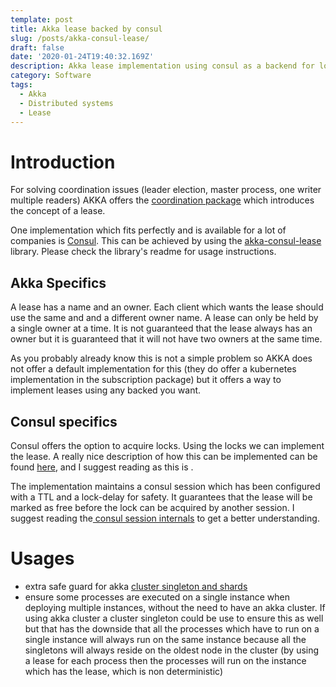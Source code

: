 ```yaml
---
template: post
title: Akka lease backed by consul
slug: /posts/akka-consul-lease/
draft: false
date: '2020-01-24T19:40:32.169Z'
description: Akka lease implementation using consul as a backend for locks
category: Software
tags:
  - Akka
  - Distributed systems
  - Lease
---
```

# Introduction

For solving coordination issues (leader election, master process, one writer multiple readers) AKKA offers the [coordination package](https://doc.akka.io/docs/akka/current/coordination.html) which introduces the concept of a lease. 

One implementation which fits perfectly and is available for a lot of companies is [Consul](https://www.consul.io/). This can be achieved by using the [akka-consul-lease](https://github.com/ecyshor/akka-consul-lease) library. Please check the library's readme for usage instructions.

## Akka Specifics

A lease has a name and an owner.  Each client which wants the lease should use the same and and a different owner name. A lease can only be held by a single owner at a time. It is not guaranteed that the lease always has an owner but it is guaranteed that it will not have two owners at the same time. 

As you probably already know this is not a simple problem so AKKA does not offer a default implementation for this (they do offer a kubernetes implementation in the subscription package)  but it offers a way to implement leases using any backed you want.

## Consul specifics

Consul offers the option to acquire locks. Using the locks we can implement the lease. A really nice description of how this can be implemented can be found [here](https://learn.hashicorp.com/consul/developer-configuration/elections), and I suggest reading as this is .

The implementation maintains a consul session which has been configured with a TTL and a lock-delay for safety. It guarantees that the lease will be marked as free before the lock can be acquired by another session. I suggest reading the[ consul session internals](https://www.consul.io/docs/internals/sessions.html) to get a better understanding.



# Usages

* extra safe guard for akka [cluster singleton and shards](https://doc.akka.io/docs/akka/current/typed/cluster-singleton.html#lease)
* ensure some processes are executed on a single instance when deploying multiple instances, without the need to have an akka cluster. If using akka cluster a cluster singleton could be use to ensure this as well but that has the downside that all the processes which have to run on a single instance will always run on the same instance because all the singletons will always reside on the oldest node in the cluster (by using a lease for each process then the processes will run on the instance which has the lease, which is non deterministic) 

#
